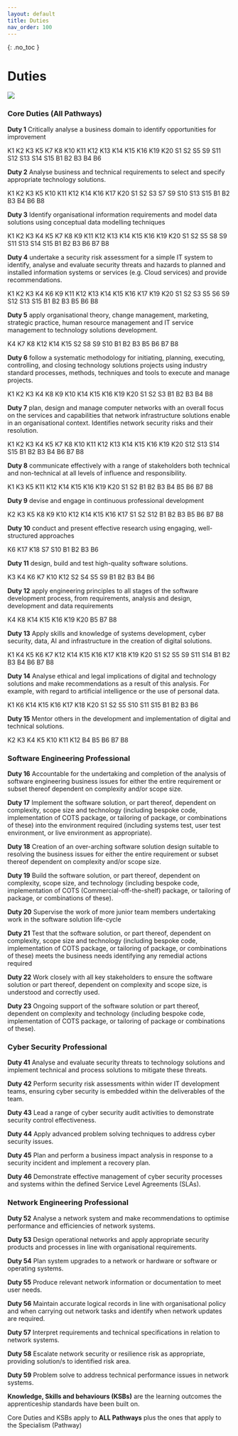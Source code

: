 ```yaml
---
layout: default
title: Duties
nav_order: 100
---
```


{: .no_toc }

# Duties

![](./images/*.jpg)


### Core Duties (All Pathways)

**Duty 1** Critically analyse a business domain to identify opportunities for improvement

K1 K2 K3 K5 K7 K8 K10 K11 K12 K13 K14 K15 K16 K19 K20
S1 S2 S5 S9 S11 S12 S13 S14 S15
B1 B2 B3 B4 B6

**Duty 2** Analyse business and technical requirements to select and specify appropriate technology solutions.

K1 K2 K3 K5 K10 K11 K12 K14 K16 K17 K20
S1 S2 S3 S7 S9 S10 S13 S15
B1 B2 B3 B4 B6 B8

**Duty 3** Identify organisational information requirements and model data solutions using conceptual data modelling techniques

K1 K2 K3 K4 K5 K7 K8 K9 K11 K12 K13 K14 K15 K16 K19 K20
S1 S2 S5 S8 S9 S11 S13 S14 S15
B1 B2 B3 B6 B7 B8

**Duty 4** undertake a security risk assessment for a simple IT system to identify, analyse and evaluate security threats and hazards to planned and installed information systems or services (e.g. Cloud services) and provide recommendations.

K1 K2 K3 K4 K6 K9 K11 K12 K13 K14 K15 K16 K17 K19 K20
S1 S2 S3 S5 S6 S9 S12 S13 S15
B1 B2 B3 B5 B6 B8

**Duty 5** apply organisational theory, change management, marketing, strategic practice, human resource management and IT service management to technology solutions development.

K4 K7 K8 K12 K14 K15
S2 S8 S9 S10
B1 B2 B3 B5 B6 B7 B8

**Duty 6** follow a systematic methodology for initiating, planning, executing, controlling, and closing technology solutions projects using industry standard processes, methods, techniques and tools to execute and manage projects.

K1 K2 K3 K4 K8 K9 K10 K14 K15 K16 K19 K20
S1 S2 S3
B1 B2 B3 B4 B8

**Duty 7** plan, design and manage computer networks with an overall focus on the services and capabilities that network infrastructure solutions enable in an organisational context. Identifies network security risks and their resolution.

K1 K2 K3 K4 K5 K7 K8 K10 K11 K12 K13 K14 K15 K16 K19 K20
S12 S13 S14 S15
B1 B2 B3 B4 B6 B7 B8

**Duty 8** communicate effectively with a range of stakeholders both technical and non-technical at all levels of influence and responsibility.

K1 K3 K5 K11 K12 K14 K15 K16 K19 K20
S1 S2
B1 B2 B3 B4 B5 B6 B7 B8

**Duty 9** devise and engage in continuous professional development

	
K2 K3 K5 K8 K9 K10 K12 K14 K15 K16 K17
S1 S2 S12
B1 B2 B3 B5 B6 B7 B8

**Duty 10** conduct and present effective research using engaging, well-structured approaches
	
K6 K17 K18
S7 S10
B1 B2 B3 B6

**Duty 11** design, build and test high-quality software solutions.
	
K3 K4 K6 K7 K10 K12
S2 S4 S5 S9
B1 B2 B3 B4 B6

**Duty 12** apply engineering principles to all stages of the software development process, from requirements, analysis and design, development and data requirements

K4 K8 K14 K15 K16 K19 K20
B5 B7 B8

**Duty 13** Apply skills and knowledge of systems development, cyber security, data, AI and infrastructure in the creation of digital solutions.

K1 K4 K5 K6 K7 K12 K14 K15 K16 K17 K18 K19 K20
S1 S2 S5 S9 S11 S14
B1 B2 B3 B4 B6 B7 B8

**Duty 14** Analyse ethical and legal implications of digital and technology solutions and make recommendations as a result of this analysis. For example, with regard to artificial intelligence or the use of personal data.

K1 K6 K14 K15 K16 K17 K18 K20
S1 S2 S5 S10 S11 S15
B1 B2 B3 B6

**Duty 15** Mentor others in the development and implementation of digital and technical solutions.

K2 K3 K4 K5 K10 K11 K12
B4 B5 B6 B7 B8

### Software Engineering Professional
**Duty 16** Accountable for the undertaking and completion of the analysis of software engineering business issues for either the entire requirement or subset thereof dependent on complexity and/or scope size.

**Duty 17**  Implement the software solution, or part thereof, dependent on complexity, scope size and technology (including bespoke code, implementation of COTS package, or tailoring of package, or combinations of these) into the environment required (including systems test, user test environment, or live environment as appropriate).

**Duty 18** Creation of an over-arching software solution design suitable to resolving the business issues for either the entire requirement or subset thereof dependent on complexity and/or scope size.

**Duty 19** Build the software solution, or part thereof, dependent on complexity, scope size, and technology (including bespoke code, implementation of COTS (Commercial-off-the-shelf) package, or tailoring of package, or combinations of these).

**Duty 20** Supervise the work of more junior team members undertaking work in the software solution life-cycle

**Duty 21** Test that the software solution, or part thereof, dependent on complexity, scope size and technology (including bespoke code, implementation of COTS package, or tailoring of package, or combinations of these) meets the business needs identifying any remedial actions required

**Duty 22** Work closely with all key stakeholders to ensure the software solution or part thereof, dependent on complexity and scope size, is understood and correctly used.

**Duty 23** Ongoing support of the software solution or part thereof, dependent on complexity and technology (including bespoke code, implementation of COTS package, or tailoring of package or combinations of these).

### Cyber Security Professional

**Duty 41** Analyse and evaluate security threats to technology solutions and implement technical and process solutions to mitigate these threats.

**Duty 42**  Perform security risk assessments within wider IT development teams, ensuring cyber security is embedded within the deliverables of the team.

**Duty 43**  Lead a range of cyber security audit activities to demonstrate security control effectiveness.

**Duty 44** Apply advanced problem solving techniques to address cyber security issues.

**Duty 45**  Plan and perform a business impact analysis in response to a security incident and implement a recovery plan.

**Duty 46** Demonstrate effective management of cyber security processes and systems within the defined Service Level Agreements (SLAs).


### Network Engineering Professional

**Duty 52** Analyse a network system and make recommendations to optimise performance and efficiencies of network systems.

**Duty 53** Design operational networks and apply appropriate security products and processes in line with organisational requirements.

**Duty 54** Plan system upgrades to a network or hardware or software or operating systems.

**Duty 55** Produce relevant network information or documentation to meet user needs.

**Duty 56** Maintain accurate logical records in line with organisational policy and when carrying out network tasks and identify when network updates are required.

**Duty 57** Interpret requirements and technical specifications in relation to network systems.

**Duty 58** Escalate network security or resilience risk as appropriate, providing solution/s to identified risk area.

**Duty 59** Problem solve to address technical performance issues in network systems.

**Knowledge, Skills and behaviours (KSBs)** are the learning outcomes the apprenticeship standards have been built on. 

Core Duties and KSBs apply to **ALL Pathways** plus the ones that apply to the Specialism (Pathway)